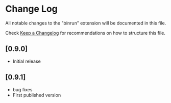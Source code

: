 # Change Log

All notable changes to the "binrun" extension will be documented in this file.

Check [Keep a Changelog](http://keepachangelog.com/) for recommendations on how to structure this file.

## [0.9.0]

- Initial release

## [0.9.1]

- bug fixes
- First published version
